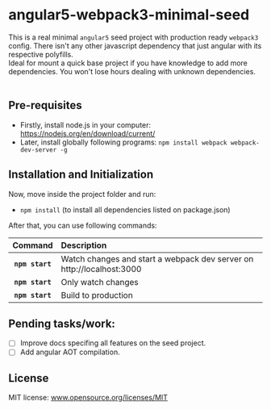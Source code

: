 # angular5-webpack3-minimal-seed
This is a real minimal `angular5` seed project with production ready `webpack3` config. There isn't any other javascript dependency that just angular with its respective polyfills. <br>
Ideal for mount a quick base project if you have knowledge to add more dependencies. You won't lose hours dealing with unknown dependencies. <br> <br>

## Pre-requisites
- Firstly, install node.js in your computer: https://nodejs.org/en/download/current/
- Later, install globally following programs: ```npm install webpack webpack-dev-server -g```

## Installation and Initialization
Now, move inside the project folder and run:
- ```npm install``` (to install all dependencies listed on package.json)<br> 

After that, you can use following commands:

|Command|Description|
|:--:|:----------|
|**```npm start```**|Watch changes and start a webpack dev server on http://localhost:3000|
|**```npm start```**|Only watch changes|
|**```npm start```**|Build to production|


## Pending tasks/work:
- [ ] Improve docs specifing all features on the seed project.
- [ ] Add angular AOT compilation.

## License
MIT license: www.opensource.org/licenses/MIT
